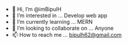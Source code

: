 - 👋 Hi, I’m @imBipulH
- 👀 I’m interested in ... Develop web app
- 🌱 I’m currently learning ... MERN
- 💞️ I’m looking to collaborate on ... Anyone
- 📫 How to reach me ... bipulh62@gmail.com

<!---
imBipulH/imBipulH is a ✨ special ✨ repository because its `README.md` (this file) appears on your GitHub profile.
You can click the Preview link to take a look at your changes.
--->
